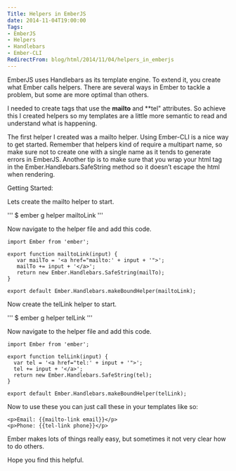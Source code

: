 ```yaml
---
Title: Helpers in EmberJS
date: 2014-11-04T19:00:00
Tags:
- EmberJS
- Helpers
- Handlebars
- Ember-CLI
RedirectFrom: blog/html/2014/11/04/helpers_in_emberjs
---
```


EmberJS uses Handlebars as its template engine. To extend it, you create what Ember calls helpers. There are several ways in Ember to tackle a problem, but some are more optimal than others.

I needed to create tags that use the **mailto** and **tel" attributes. So achieve this I created helpers so my templates are a little more semantic to read and understand what is happening.

The first helper I created was a mailto helper. Using Ember-CLI is a nice way to get started. Remember that helpers kind of require a multipart name, so make sure not to create one with a single name as it tends to generate errors in EmberJS. Another tip is to make sure that you wrap your html tag in the Ember.Handlebars.SafeString method so it doesn’t escape the html when rendering.

Getting Started:

Lets create the mailto helper to start.

'''
$ ember g helper mailtoLink
'''

Now navigate to the helper file and add this code.

```
import Ember from 'ember';

export function mailtoLink(input) {
   var mailTo = '<a href="mailto:' + input + '">';
   mailTo += input + '</a>';
   return new Ember.Handlebars.SafeString(mailTo);
}

export default Ember.Handlebars.makeBoundHelper(mailtoLink);
```

Now create the telLink helper to start.

'''
$ ember g helper telLink
'''

Now navigate to the helper file and add this code.

```
import Ember from 'ember';

export function telLink(input) {
  var tel = '<a href="tel:' + input + '">';
  tel += input + '</a>';
  return new Ember.Handlebars.SafeString(tel);
}

export default Ember.Handlebars.makeBoundHelper(telLink);
```

Now to use these you can just call these in your templates like so:

```
<p>Email: {{mailto-link email}}</p>
<p>Phone: {{tel-link phone}}</p>
```

Ember makes lots of things really easy, but sometimes it not very clear how to do others. 

Hope you find this helpful.
